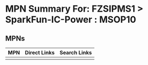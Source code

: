 



# MPN Summary For: FZSIPMS1 > SparkFun-IC-Power : MSOP10

## MPNs
  

|MPN|Direct Links|Search Links|
| :--- | :--- | :--- |
||||
